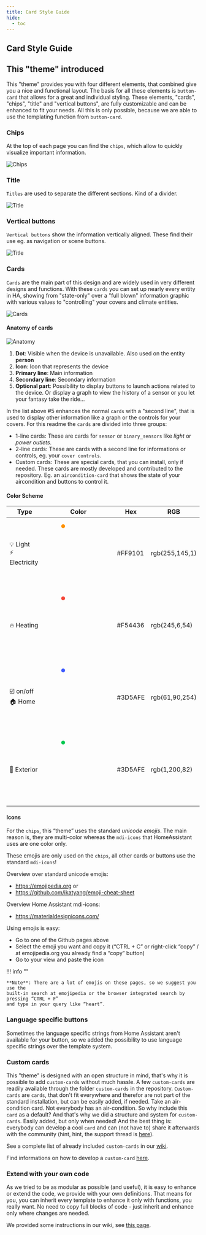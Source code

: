 ```yaml
---
title: Card Style Guide
hide:
  - toc
---
```

<!-- markdownlint-disable MD046 -->
## Card Style Guide

## This "theme" introduced

This "theme" provides you with four different elements, that combined give you a nice and functional layout. The basis for all these elements is `button-card` that allows for a great and individual styling. These elements, "cards", "chips", "title" and "vertical buttons", are fully customizable and can be enhanced to fit your needs.
All this is only possible, because we are able to use the templating function from `button-card`.

### Chips

At the top of each page you can find the `chips`, which allow to quickly visualize important information.

![Chips](../assets/img/chips.png)

### Title

`Titles` are used to separate the different sections. Kind of a divider.

![Title](../assets/img/title.png)

### Vertical buttons

`Vertical buttons` show the information vertically aligned. These find their use eg. as navigation or scene buttons.

![Title](../assets/img/scene.gif)

### Cards

`Cards` are the main part of this design and are widely used in very different designs and functions. With these `cards` you can set up nearly every entity in HA, showing from "state-only" over a "full blown" information graphic with various values to "controlling" your covers and climate entities.

![Cards](../assets/img/cards.png)

#### Anatomy of cards

![Anatomy](../assets/img/anatomy.png)

1. **Dot**: Visible when the device is unavailable. Also used on the entity **person**
2. **Icon**: Icon that represents the device
3. **Primary line**: Main information
4. **Secondary line**: Secondary information
5. **Optional part**: Possibility to display buttons to launch actions related to the device. Or display a graph to view the history of a sensor or you let your fantasy take the ride...

In the list above #5 enhances the normal `cards` with a "second line", that is used to display other information like a graph or the controls for your covers. For this readme the `cards` are divided into three groups:

- 1-line cards: These are cards for `sensor` or `binary_sensors` like *light* or *power outlets*.
- 2-line cards: These are cards with a second line for informations or controls, eg. your `cover controls`.
- Custom cards: These are special cards, that you can install, only if needed. These cards are mostly developed and contributed to the repository. Eg. an `aircondition-card` that shows the state of your aircondition and buttons to control it.

#### Color Scheme

| Type                     | Color | Hex | RGB |
|------------------------- |-------|-----|-----|
| 💡 Light <br/> ⚡ Electricity | <figure markdown><svg xmlns="http://www.w3.org/2000/svg"><circle cx="5" cy="5" r="5" fill="#FF9101" /></svg><figcaption></figcaption></figure> | #FF9101 | rgb(255,145,1) |
| 🔥 Heating | <figure markdown><svg xmlns="http://www.w3.org/2000/svg"><circle cx="5" cy="5" r="5" fill="#F54436" /></svg><figcaption></figcaption></figure> | #F54436 | rgb(245,6,54) |
| ☑️ on/off <br/> 🏠 Home | <figure markdown><svg xmlns="http://www.w3.org/2000/svg"><circle cx="5" cy="5" r="5" fill="#3D5AFE" /></svg><figcaption></figcaption></figure> | #3D5AFE | rgb(61,90,254) |
| 🌳 Exterior | <figure markdown><svg xmlns="http://www.w3.org/2000/svg"><circle cx="5" cy="5" r="5" fill="#01C852" /></svg><figcaption></figcaption></figure> | #3D5AFE | rgb(1,200,82) |

#### Icons

For the `chips`, this “theme” uses the standard *unicode emojis*. The main reason is, they are multi-color whereas the `mdi-icons` that HomeAssistant uses are one color only.

These emojis are only used on the `chips`, all other cards or buttons use the standard `mdi-icons`!

Overview over standard unicode emojis:

- https://emojipedia.org or
- https://github.com/ikatyang/emoji-cheat-sheet

Overview Home Assistant mdi-icons:

- https://materialdesignicons.com/

Using emojis is easy:

- Go to one of the Github pages above
- Select the emoji you want and copy it (“CTRL + C” or right-click “copy” / at emojipedia.org you already find a “copy” button)
- Go to your view and paste the icon

!!! info ""

    **Note**: There are a lot of emojis on these pages, so we suggest you use the
    built-in search at emojipedia or the browser integrated search by pressing “CTRL + F”
    and type in your query like “heart”.

### Language specific buttons

Sometimes the language specific strings from Home Assistant aren't available for your button, so we added the possibility to use language specific strings over the template system.

### Custom cards

This "theme" is designed with an open structure in mind, that's why it is possible to add `custom-cards` without much hassle. A few `custom-cards` are readily available through the folder `custom-cards` in the repository.
`Custom-cards` are `cards`, that don't fit everywhere and therefor are not part of the standard installation, but can be easily added, if needed. Take an air-condition card. Not everybody has an air-condition. So why include this `card` as a default? And that's why we did a structure and system for `custom-cards`. Easily added, but only when needed!
And the best thing is: everybody can develop a cool `card` and can (not have to) share it afterwards with the community (hint, hint, the support thread is [here](https://community.home-assistant.io/t/lovelace-ui-minimalist/322687)).

See a complete list of already included `custom-cards` in our [wiki](https://ui-lovelace-minimalist.netlify.app/usage/template_list).

Find informations on how to develop a `custom-card` [here](https://ui-lovelace-minimalist.netlify.app/development/custom_card).

### Extend with your own code

As we tried to be as modular as possible (and useful), it is easy to enhance or extend the code, we provide with your own definitions. That means for you, you can inherit every template to enhance it only with functions, you really want. No need to copy full blocks of code - just inherit and enhance only where changes are needed.

We provided some instructions in our wiki, see [this page](https://ui-lovelace-minimalist.netlify.app/usage/changing_template).
